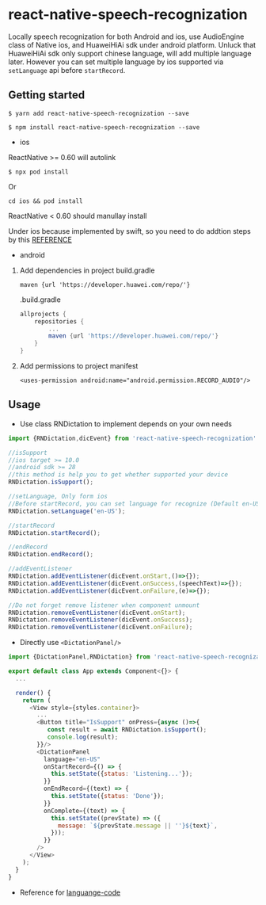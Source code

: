 # react-native-speech-recognization

Locally speech recognization for both Android and ios, use AudioEngine class of Native ios, and HuaweiHiAi sdk under android platform. Unluck that HuaweiHiAi sdk only support chinese language, will add multiple language later. However you can set multiple language by ios supported via `setLanguage` api before `startRecord`.

## Getting started

```
$ yarn add react-native-speech-recognization --save
```

```
$ npm install react-native-speech-recognization --save
```

* ios

ReactNative >= 0.60 will autolink
```
$ npx pod install
```

Or

```
cd ios && pod install
```

ReactNative < 0.60 should manullay install

Under ios because implemented by swift, so you need to do addtion steps by this [REFERENCE](https://github.com/ko2ic/image_downloader/wiki#ios)
 

- android
1. Add dependencies in project build.gradle

    `maven {url 'https://developer.huawei.com/repo/'}`

    .build.gradle
    ``` gradle
    allprojects {
        repositories {
            ...
            maven {url 'https://developer.huawei.com/repo/'}
        }
    }
    ```
2. Add permissions to project manifest
    ```
    <uses-permission android:name="android.permission.RECORD_AUDIO"/>
    ```

## Usage
  
- Use class RNDictation to implement depends on your own needs
  
``` javascript
import {RNDictation,dicEvent} from 'react-native-speech-recognization'

//isSupport
//ios target >= 10.0
//android sdk >= 28
//this method is help you to get whether supported your device 
RNDictation.isSupport();

//setLanguage, Only form ios
//Before startRecord, you can set language for recognize (Default en-US)
RNDictation.setLanguage('en-US');

//startRecord
RNDictation.startRecord();

//endRecord
RNDictation.endRecord();

//addEventListener
RNDictation.addEventListener(dicEvent.onStart,()=>{});
RNDictation.addEventListener(dicEvent.onSuccess,(speechText)=>{});
RNDictation.addEventListener(dicEvent.onFailure,(e)=>{});

//Do not forget remove listener when component unmount
RNDictation.removeEventListener(dicEvent.onStart);
RNDictation.removeEventListener(dicEvent.onSuccess);
RNDictation.removeEventListener(dicEvent.onFailure);
```

- Directly use `<DictationPanel/>`

```javascript
import {DictationPanel,RNDictation} from 'react-native-speech-recognization';

export default class App extends Component<{}> {
  ...

  render() {
    return (
      <View style={styles.container}>
        ...
        <Button title="IsSupport" onPress={async ()=>{
           const result = await RNDictation.isSupport();
           console.log(result);
        }}/>
        <DictationPanel
          language="en-US"
          onStartRecord={() => {
            this.setState({status: 'Listening...'});
          }}
          onEndRecord={(text) => {
            this.setState({status: 'Done'});
          }}
          onComplete={(text) => {
            this.setState((prevState) => ({
              message: `${prevState.message || ''}${text}`,
            }));
          }}
        />
      </View>
    );
  }
}

```

- Reference for [languange-code](http://www.lingoes.net/en/translator/langcode.htm)
